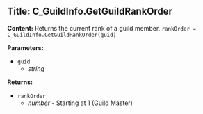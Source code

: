 ## Title: C_GuildInfo.GetGuildRankOrder

**Content:**
Returns the current rank of a guild member.
`rankOrder = C_GuildInfo.GetGuildRankOrder(guid)`

**Parameters:**
- `guid`
  - *string*

**Returns:**
- `rankOrder`
  - *number* - Starting at 1 (Guild Master)